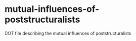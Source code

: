 # mutual-influences-of-poststructuralists
DOT file describing the mutual influences of poststructuralists
